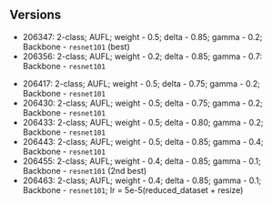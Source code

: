 ## Versions

- 206347: 2-class; AUFL; weight - 0.5; delta - 0.85; gamma - 0.2; Backbone - `resnet101` (best)
- 206356: 2-class; AUFL; weight - 0.2; delta - 0.85; gamma - 0.7: Backbone - `resnet101`
<!-- - 206410: 2-class; AUFL; weight - 0.5; delta - 0.85; gamma - 0.7: Backbone - `resnet101` -->
- 206417: 2-class; AUFL; weight - 0.5; delta - 0.75; gamma - 0.2; Backbone - `resnet101`
- 206430: 2-class; AUFL; weight - 0.5; delta - 0.75; gamma - 0.2; Backbone - `resnet101`
- 206433: 2-class; AUFL; weight - 0.5; delta - 0.80; gamma - 0.2; Backbone - `resnet101`
- 206443: 2-class; AUFL; weight - 0.5; delta - 0.85; gamma - 0.4; Backbone - `resnet101`
- 206455: 2-class; AUFL; weight - 0.4; delta - 0.85; gamma - 0.1; Backbone - `resnet101` (2nd best)
- 206463: 2-class; AUFL; weight - 0.4; delta - 0.85; gamma - 0.1; Backbone - `resnet101`; lr = 5e-5(reduced_dataset + resize)
